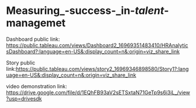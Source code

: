 # Measuring_-success-_in-_talent_-managemet

Dashboard public link: https://public.tableau.com/views/Dashboard2_16969351483410/HRAnalyticsDashboard?:language=en-US&:display_count=n&:origin=viz_share_link

Story public link:https://public.tableau.com/views/story2_16969346898580/Story1?:language=en-US&:display_count=n&:origin=viz_share_link

video demonstration link: https://drive.google.com/file/d/1EQhFB93aV2sETSxtaN71GeTp9s6i3iL_/view?usp=drivesdk
